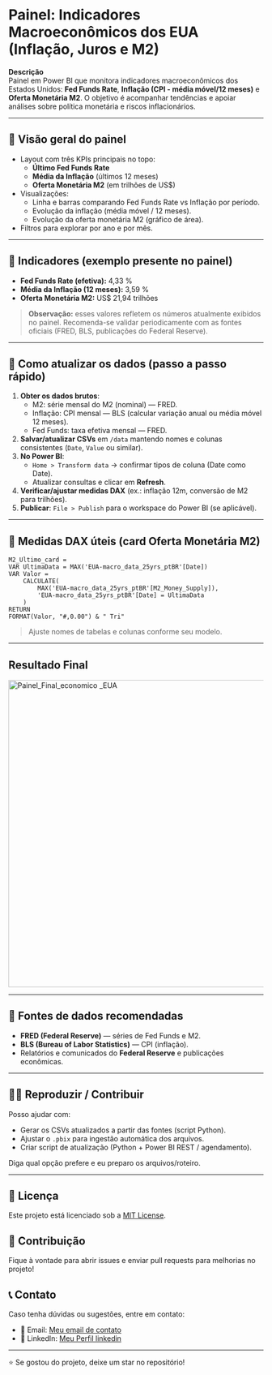 # Painel: Indicadores Macroeconômicos dos EUA (Inflação, Juros e M2)

**Descrição**  
Painel em Power BI que monitora indicadores macroeconômicos dos Estados Unidos: **Fed Funds Rate**, **Inflação (CPI - média móvel/12 meses)** e **Oferta Monetária M2**. O objetivo é acompanhar tendências e apoiar análises sobre política monetária e riscos inflacionários.

---

## 🔎 Visão geral do painel
- Layout com três KPIs principais no topo:
  - **Último Fed Funds Rate**
  - **Média da Inflação** (últimos 12 meses)
  - **Oferta Monetária M2** (em trilhões de US$)
- Visualizações:
  - Linha e barras comparando Fed Funds Rate vs Inflação por período.
  - Evolução da inflação (média móvel / 12 meses).
  - Evolução da oferta monetária M2 (gráfico de área).
- Filtros para explorar por ano e por mês.

---

## 📌 Indicadores (exemplo presente no painel)
- **Fed Funds Rate (efetiva):** 4,33 %  
- **Média da Inflação (12 meses):** 3,59 %  
- **Oferta Monetária M2:** US$ 21,94 trilhões

> **Observação:** esses valores refletem os números atualmente exibidos no painel. Recomenda-se validar periodicamente com as fontes oficiais (FRED, BLS, publicações do Federal Reserve).

---

## 🔁 Como atualizar os dados (passo a passo rápido)
1. **Obter os dados brutos**:
   - M2: série mensal do M2 (nominal) — FRED.
   - Inflação: CPI mensal — BLS (calcular variação anual ou média móvel 12 meses).
   - Fed Funds: taxa efetiva mensal — FRED.
2. **Salvar/atualizar CSVs** em `/data` mantendo nomes e colunas consistentes (`Date`, `Value` ou similar).
3. **No Power BI**:
   - `Home > Transform data` → confirmar tipos de coluna (Date como Date).
   - Atualizar consultas e clicar em **Refresh**.
4. **Verificar/ajustar medidas DAX** (ex.: inflação 12m, conversão de M2 para trilhões).
5. **Publicar**: `File > Publish` para o workspace do Power BI (se aplicável).

---

## 🧮 Medidas DAX úteis (card Oferta Monetária M2)
```DAX
M2_Ultimo_card = 
VAR UltimaData = MAX('EUA-macro_data_25yrs_ptBR'[Date])
VAR Valor = 
    CALCULATE(
        MAX('EUA-macro_data_25yrs_ptBR'[M2_Money_Supply]),
        'EUA-macro_data_25yrs_ptBR'[Date] = UltimaData
    )
RETURN
FORMAT(Valor, "#,0.00") & " Tri"
```
> Ajuste nomes de tabelas e colunas conforme seu modelo.

---
## Resultado Final 
<img width="1082" height="606" alt="Painel_Final_economico _EUA" src="https://github.com/user-attachments/assets/dd901b92-921a-4898-a8f5-dd120af84c28" />

---

## 🧾 Fontes de dados recomendadas
- **FRED (Federal Reserve)** — séries de Fed Funds e M2.  
- **BLS (Bureau of Labor Statistics)** — CPI (inflação).  
- Relatórios e comunicados do **Federal Reserve** e publicações econômicas.

---

## 🧑‍💻 Reproduzir / Contribuir
Posso ajudar com:
- Gerar os CSVs atualizados a partir das fontes (script Python).  
- Ajustar o `.pbix` para ingestão automática dos arquivos.  
- Criar script de atualização (Python + Power BI REST / agendamento).

Diga qual opção prefere e eu preparo os arquivos/roteiro.

---
<h2>📄 Licença</h2>
<p>Este projeto está licenciado sob a <a href="LICENSE">MIT License</a>.</p>
    
<h2>🤝 Contribuição</h2>

<p>Fique à vontade para abrir issues e enviar pull requests para melhorias no projeto!</p>
    
<h2>📞 Contato</h2>
<p>Caso tenha dúvidas ou sugestões, entre em contato:</p>
<ul>
    <li>📧 Email: <a href="mailto:santossilvahenrygabriel58@gmail.com">Meu email de contato</a></li>
    <li>🔗 LinkedIn: <a href="www.linkedin.com/in/henry-gabriel-santos-silva-6ba776209">Meu Perfil linkedin</a></li>
</ul>
    
<hr>
    
<p>⭐ Se gostou do projeto, deixe um star no repositório!</p>
